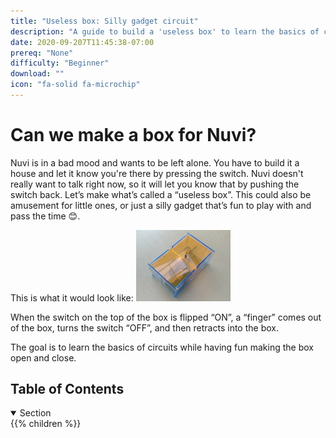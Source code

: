```yaml
---
title: "Useless box: Silly gadget circuit"
description: "A guide to build a 'useless box' to learn the basics of circuits and how a battery powers action."
date: 2020-09-207T11:45:38-07:00
prereq: "None"
difficulty: "Beginner"
download: ""
icon: "fa-solid fa-microchip"
---
```


# Can we make a box for Nuvi?

Nuvi is in a bad mood and wants to be left alone. You have to build it a house and let it know you're there by pressing the switch. Nuvi doesn't really want to talk right now, so it will let you know that by pushing the switch back.
Let’s make what’s called a “useless box”. This could also be amusement for little ones, or just a silly gadget that’s fun to play with and pass the time 😊.

This is what it would look like:
<img src="img/uselessbox1.png" width="30%" height="30%" alt="useless box picture, clear prism with a switch in the center"/>

When the switch on the top of the box is flipped “ON”, a “finger” comes out of the box, turns the switch “OFF”, and then retracts into the box. 

The goal is to learn the basics of circuits while having fun making the box open and close.

## Table of Contents

<details open>
<summary>Section</summary>
{{% children %}}
</details>
